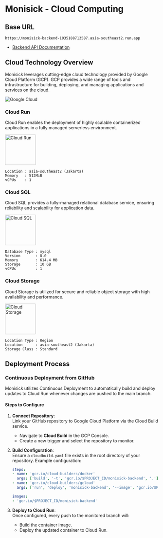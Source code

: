 # Monisick - Cloud Computing

## Base URL

```
https://monisick-backend-1035188713587.asia-southeast2.run.app
```
- [Backend API Documentation](https://drive.google.com/file/d/1rmNhB2Bpp4DyzQ0ZASfSwSfDqSuC3_Rq/view?usp=sharing)

## Cloud Technology Overview
Monisick leverages cutting-edge cloud technology provided by Google Cloud Platform (GCP). GCP provides a wide range of tools and infrastructure for building, deploying, and managing applications and services on the cloud. 

<img src="https://github.com/user-attachments/assets/34a53d61-5daf-4ba2-9697-16ff128b5801" alt="Google Cloud"/>

### **Cloud Run**
Cloud Run enables the deployment of highly scalable containerized applications in a fully managed serverless environment.

<img src="https://github.com/user-attachments/assets/36960dad-4022-455e-ade6-26a87c251df6" alt="Cloud Run" width="100"/>

```
Location : asia-southeast2 (Jakarta)  
Memory   : 512MiB  
vCPUs    : 1  
```

### **Cloud SQL**
Cloud SQL provides a fully-managed relational database service, ensuring reliability and scalability for application data.

<img src="https://github.com/user-attachments/assets/e5e1dee8-a6b5-4ba8-84c9-f3f5f79015fe" alt="Cloud SQL" width="100"/>

```
Database Type : mysql  
Version       : 8.0  
Memory        : 614.4 MB  
Storage       : 10 GB  
vCPUs         : 1  
```

### **Cloud Storage**
Cloud Storage is utilized for secure and reliable object storage with high availability and performance.

<img src="https://github.com/user-attachments/assets/8ab5fb4d-6350-4223-a2ea-95e5873a682d" alt="Cloud Storage" width="100"/>

```
Location Type : Region  
Location      : asia-southeast2 (Jakarta)  
Storage Class : Standard  
```

## Deployment Process

### Continuous Deployment from GitHub
Monisick utilizes Continuous Deployment to automatically build and deploy updates to Cloud Run whenever changes are pushed to the main branch.

#### Steps to Configure
1. **Connect Repository**:  
   Link your GitHub repository to Google Cloud Platform via the Cloud Build service.
   - Navigate to **Cloud Build** in the GCP Console.
   - Create a new trigger and select the repository to monitor.

2. **Build Configuration**:  
   Ensure a `cloudbuild.yaml` file exists in the root directory of your repository. Example configuration:
   ```yaml
   steps:
   - name: 'gcr.io/cloud-builders/docker'
     args: ['build', '-t', 'gcr.io/$PROJECT_ID/monisick-backend', '.']
   - name: 'gcr.io/cloud-builders/gcloud'
     args: ['run', 'deploy', 'monisick-backend', '--image', 'gcr.io/$PROJECT_ID/monisick-backend', '--region', 'asia-southeast2']

   images:
   - 'gcr.io/$PROJECT_ID/monisick-backend'
   ```

3. **Deploy to Cloud Run**:  
   Once configured, every push to the monitored branch will:
   - Build the container image.
   - Deploy the updated container to Cloud Run.
